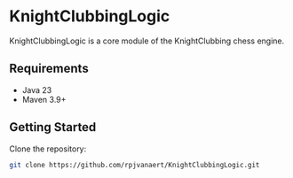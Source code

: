 # KnightClubbingLogic
KnightClubbingLogic is a core module of the KnightClubbing chess engine.

## Requirements
- Java 23
- Maven 3.9+

## Getting Started

Clone the repository:

```bash
git clone https://github.com/rpjvanaert/KnightClubbingLogic.git
```
